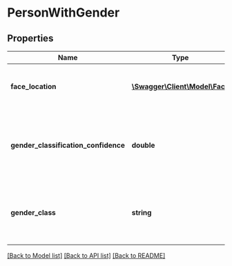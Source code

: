 # PersonWithGender

## Properties
Name | Type | Description | Notes
------------ | ------------- | ------------- | -------------
**face_location** | [**\Swagger\Client\Model\Face**](Face.md) | Location and other information about the person&#39;s face corresponding to this age classification | [optional] 
**gender_classification_confidence** | **double** | Confidence level of gender classification; possible values are between 0.0 and 1.0; higher is better, with values &amp;gt; 0.50 being high confidence results | [optional] 
**gender_class** | **string** | The person&#39;s identified gender; possible values are \&quot;Male\&quot;, \&quot;Female\&quot; and \&quot;Unknown\&quot; | [optional] 

[[Back to Model list]](../README.md#documentation-for-models) [[Back to API list]](../README.md#documentation-for-api-endpoints) [[Back to README]](../README.md)


